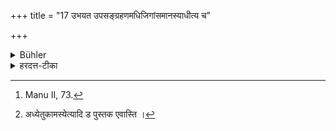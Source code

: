 +++
title = "17 उभयत उपसङ्ग्रहणमधिजिगांसमानस्याधीत्य च"

+++

<details><summary>Bühler</summary>

17. When a student desires to study or has finished his lesson, he shall at both occasions embrace the feet of his teacher. [^11] 


[^11]:  Manu II, 73.
</details>

<details><summary>हरदत्त-टीका</summary>

## सूत्रम्
उभयत उपसंग्रहणमधिजिगांसमानस्याधीत्य च ॥१७॥  
### टिप्पनी
उभयतः अध्ययनस्याऽऽदावन्ते च उपसंग्रहण कर्तव्यं यथाक्रम[^१]मध्ये तु कामस्याऽऽदावधीत्यान्ते ॥ १७ ॥*  

[^१]: अध्येतुकामस्येत्यादि ड पुस्तक एवास्ति ।  

*मनौ. २. ७३ श्लोको द्रष्टव्यः ।
</details>
